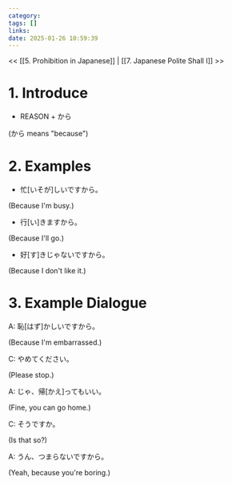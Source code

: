 ```yaml
---
category: 
tags: []
links:
date: 2025-01-26 10:59:39
---
```

<< [[5. Prohibition in Japanese]] | [[7. Japanese Polite Shall I]] >>
# 1. Introduce

- REASON + から

(から means "because")

# 2. Examples

- 忙\[いそが\]しいですから。

(Because I'm busy.)

- 行\[い\]きますから。

(Because I'll go.)

- 好\[す\]きじゃないですから。

(Because I don't like it.)

# 3. Example Dialogue

A: 恥\[はず\]かしいですから。

(Because I'm embarrassed.)

C: やめてください。

(Please stop.)

A: じゃ、帰\[かえ\]ってもいい。

(Fine, you can go home.)

C: そうですか。

(Is that so?)

A: うん、つまらないですから。

(Yeah, because you're boring.)